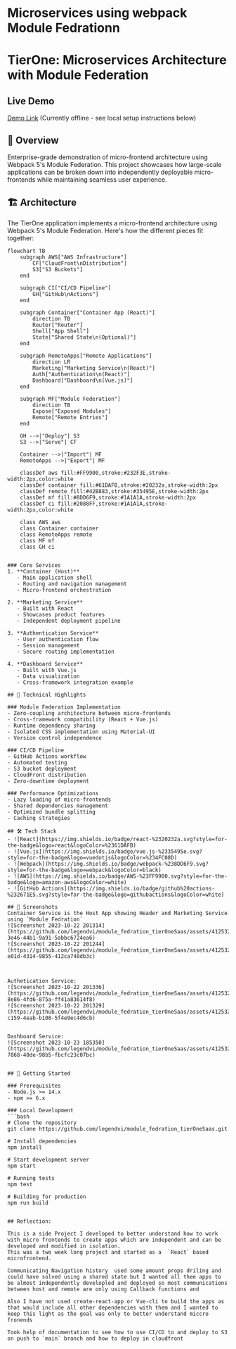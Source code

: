 # Microservices using webpack Module Fedrationn
# TierOne: Microservices Architecture with Module Federation

## Live Demo
[Demo Link](https://d2wp3ptv2obz4u.cloudfront.net/) (Currently offline - see local setup instructions below)

## 🎯 Overview
Enterprise-grade demonstration of micro-frontend architecture using Webpack 5's Module Federation. This project showcases how large-scale applications can be broken down into independently deployable micro-frontends while maintaining seamless user experience.

## 🏗️ Architecture
The TierOne application implements a micro-frontend architecture using Webpack 5's Module Federation. Here's how the different pieces fit together:

```mermaid
flowchart TB
    subgraph AWS["AWS Infrastructure"]
        CF["CloudFront\nDistribution"]
        S3["S3 Buckets"]
    end
    
    subgraph CI["CI/CD Pipeline"]
        GH["GitHub\nActions"]
    end
    
    subgraph Container["Container App (React)"]
        direction TB
        Router["Router"]
        Shell["App Shell"]
        State["Shared State\n(Optional)"]
    end
    
    subgraph RemoteApps["Remote Applications"]
        direction LR
        Marketing["Marketing Service\n(React)"]
        Auth["Authentication\n(React)"]
        Dashboard["Dashboard\n(Vue.js)"]
    end
    
    subgraph MF["Module Federation"]
        direction TB
        Expose["Exposed Modules"]
        Remote["Remote Entries"]
    end
    
    GH -->|"Deploy"| S3
    S3 -->|"Serve"| CF
    
    Container -->|"Import"| MF
    RemoteApps -->|"Export"| MF
    
    classDef aws fill:#FF9900,stroke:#232F3E,stroke-width:2px,color:white
    classDef container fill:#61DAFB,stroke:#20232a,stroke-width:2px
    classDef remote fill:#42B883,stroke:#35495E,stroke-width:2px
    classDef mf fill:#8DD6F9,stroke:#1A1A1A,stroke-width:2px
    classDef ci fill:#2088FF,stroke:#1A1A1A,stroke-width:2px,color:white
    
    class AWS aws
    class Container container
    class RemoteApps remote
    class MF mf
    class GH ci


### Core Services
1. **Container (Host)**
   - Main application shell
   - Routing and navigation management
   - Micro-frontend orchestration

2. **Marketing Service**
   - Built with React
   - Showcases product features
   - Independent deployment pipeline

3. **Authentication Service**
   - User authentication flow
   - Session management
   - Secure routing implementation

4. **Dashboard Service**
   - Built with Vue.js
   - Data visualization
   - Cross-framework integration example

## 🚀 Technical Highlights

### Module Federation Implementation
- Zero-coupling architecture between micro-frontends
- Cross-framework compatibility (React + Vue.js)
- Runtime dependency sharing
- Isolated CSS implementation using Material-UI
- Version control independence

### CI/CD Pipeline
- GitHub Actions workflow
- Automated testing
- S3 bucket deployment
- CloudFront distribution
- Zero-downtime deployment

### Performance Optimizations
- Lazy loading of micro-frontends
- Shared dependencies management
- Optimized bundle splitting
- Caching strategies

## 🛠️ Tech Stack
- ![React](https://img.shields.io/badge/react-%2320232a.svg?style=for-the-badge&logo=react&logoColor=%2361DAFB)
- ![Vue.js](https://img.shields.io/badge/vue.js-%2335495e.svg?style=for-the-badge&logo=vuedotjs&logoColor=%234FC08D)
- ![Webpack](https://img.shields.io/badge/webpack-%238DD6F9.svg?style=for-the-badge&logo=webpack&logoColor=black)
- ![AWS](https://img.shields.io/badge/AWS-%23FF9900.svg?style=for-the-badge&logo=amazon-aws&logoColor=white)
- ![GitHub Actions](https://img.shields.io/badge/github%20actions-%232671E5.svg?style=for-the-badge&logo=githubactions&logoColor=white)

## 📸 Screenshots
Container Service is the Host App showing Header and Marketing Service using `Module Fedration`
![Screenshot 2023-10-22 201314](https://github.com/legendvi/module_fedration_tierOneSaas/assets/41253273/704e5e1a-3e46-44b1-9a91-5abbc6724ea6)
![Screenshot 2023-10-22 201244](https://github.com/legendvi/module_fedration_tierOneSaas/assets/41253273/d957a4e8-e01d-4314-9855-412ca740db3c)



Authetication Service:
![Screenshot 2023-10-22 201336](https://github.com/legendvi/module_fedration_tierOneSaas/assets/41253273/a41c19c9-8e86-4fd6-875a-ff41a83614f8)
![Screenshot 2023-10-22 201329](https://github.com/legendvi/module_fedration_tierOneSaas/assets/41253273/ab37565a-c159-4eab-b108-5f4e9ec4d6cb)


Dashboard Service:
![Screenshot 2023-10-23 185350](https://github.com/legendvi/module_fedration_tierOneSaas/assets/41253273/aa020476-7868-40de-98b5-fbcfc23c07bc)


## 🚦 Getting Started

### Prerequisites
- Node.js >= 14.x
- npm >= 6.x

### Local Development
```bash
# Clone the repository
git clone https://github.com/legendvi/module_fedration_tierOneSaas.git

# Install dependencies
npm install

# Start development server
npm start

# Running tests
npm test

# Building for production
npm run build
 

## Reflection:

This is a side Project I developed to better understand how to work with micro frontends to create apps which are independent and can be developed and modified in isolation.
This was a two week long project and started as a  `React` based microfrontend.

Communicating Navigation history  used some amount props driling and could have solved using a shared state but I wanted all thee apps to be almost independently developled and deployed so most communications between host and remote are only using Callback functions and

Also I have not used create-react-app or Vue-cli to build the apps as that would include all other dependencies with them and I wanted to keep this light as the goal was only to better understand miccro fronends

Took help of documentation to see how to use CI/CD to and deploy to S3 on push to `main` branch and how to deploy in cloudfront

